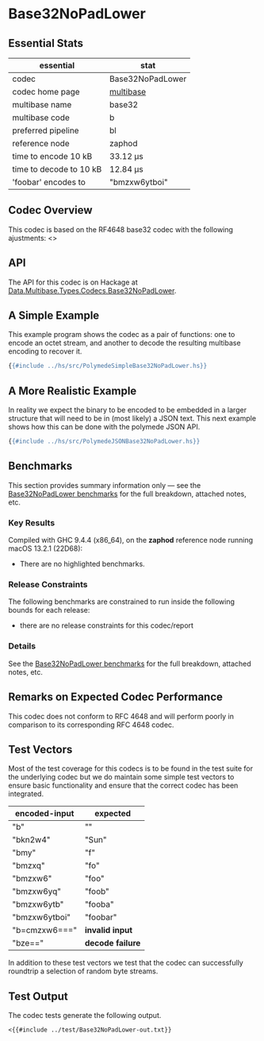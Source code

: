 # Base32NoPadLower

## Essential Stats

| essential               | stat                                                   |
| ----------------------- | ------------------------------------------------------ |
| codec                   | Base32NoPadLower                                       |
| codec home page         | [multibase](https://github.com/multiformats/multibase) |
| multibase name          | base32                                                 |
| multibase code          | b                                                      |
| preferred pipeline      | bl                                                     |
| reference node          | zaphod                                                 |
| time to encode 10 kB    | 33.12 μs                                               |
| time to decode to 10 kB | 12.84 μs                                               |
| 'foobar' encodes to     | "bmzxw6ytboi"                                          |


## Codec Overview

This codec is based on the RF4648 base32 codec with the following ajustments:
<<Ajustments>>


## API

The API for this codec is on Hackage at [Data.Multibase.Types.Codecs.Base32NoPadLower](https://hackage.haskell.org/package/polymede-0.0.0.1/docs/Data-Multibase-Types-Codecs-Base32NoPadLower.html).

## A Simple Example

This example program shows the codec as a pair of functions: one to encode an octet stream, 
and another to decode the resulting multibase encoding to recover it.

```haskell
{{#include ../hs/src/PolymedeSimpleBase32NoPadLower.hs}}
```

## A More Realistic Example

In reality we expect the binary to be encoded to be embedded in a larger structure that will need
to be in (most likely) a JSON text. This next example shows how this can be done with the polymede
JSON API.

```haskell
{{#include ../hs/src/PolymedeJSONBase32NoPadLower.hs}}
```

## Benchmarks


This section provides summary information only &mdash; see the [Base32NoPadLower benchmarks](https://cdornan.github.io/polymede-benchmarks/benchmarks/0.0.0.1/Base32NoPadLower.html) for the full
breakdown, attached notes, etc.

### Key Results

Compiled with GHC 9.4.4 (x86_64), on the **zaphod** reference node running macOS 13.2.1 (22D68):

* There are no highlighted benchmarks.

### Release Constraints

The following benchmarks are constrained to run inside the following bounds for each release:

* there are no release constraints for this codec/report

### Details

See the [Base32NoPadLower benchmarks](https://cdornan.github.io/polymede-benchmarks/benchmarks/0.0.0.1/Base32NoPadLower.html) for the full breakdown, attached notes, etc.


## Remarks on Expected Codec Performance

This codec does not conform to RFC 4648 and will perform poorly in comparison to
its corresponding RFC 4648 codec.


## Test Vectors

Most of the test coverage for this codecs is to be found in the test suite for the underlying
codec but we do maintain some simple test vectors to ensure basic functionality and ensure that 
the correct codec has been integrated.

| encoded-input | expected           |
| ------------- | ------------------ |
| "b"           | ""                 |
| "bkn2w4"      | "Sun"              |
| "bmy"         | "f"                |
| "bmzxq"       | "fo"               |
| "bmzxw6"      | "foo"              |
| "bmzxw6yq"    | "foob"             |
| "bmzxw6ytb"   | "fooba"            |
| "bmzxw6ytboi" | "foobar"           |
| "b=cmzxw6===" | **invalid input**  |
| "bze=="       | **decode failure** |


In addition to these test vectors we test that the codec can successfully roundtrip a selection of 
random byte streams.

## Test Output

The codec tests generate the following output.

```
<{{#include ../test/Base32NoPadLower-out.txt}}
```
